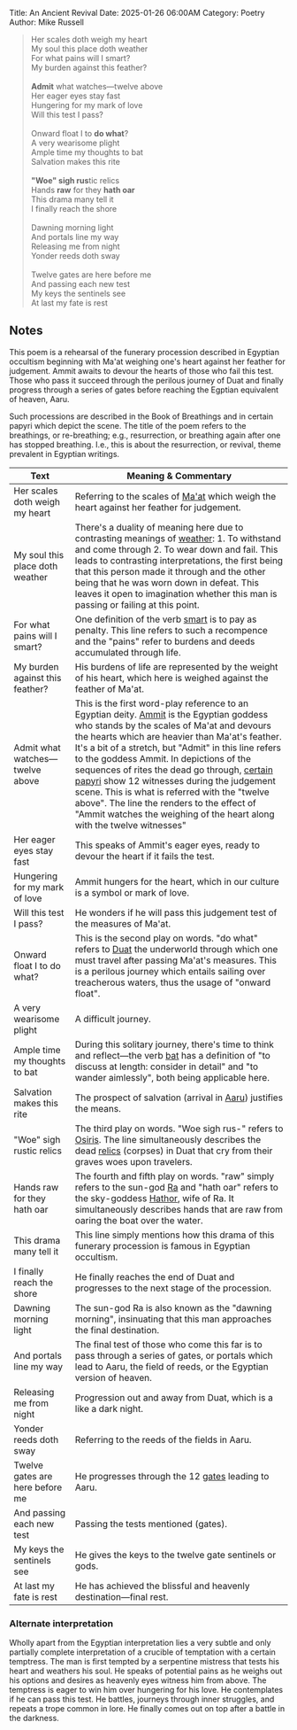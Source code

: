 Title: An Ancient Revival
Date: 2025-01-26 06:00AM
Category: Poetry
Author: Mike Russell

> Her scales doth weigh my heart<br>
My soul this place doth weather<br>
For what pains will I smart?<br>
My burden against this feather?<br><br>
**Admit** what watches—twelve above<br>
Her eager eyes stay fast<br>
Hungering for my mark of love<br>
Will this test I pass?<br><br>
Onward float I to **do what**?<br>
A very wearisome plight<br>
Ample time my thoughts to bat<br>
Salvation makes this rite<br><br>
**"Woe" sigh rus**tic relics<br>
Hands **raw** for they **hath oar**<br>
This drama many tell it<br>
I finally reach the shore<br><br>
Dawning morning light<br>
And portals line my way<br>
Releasing me from night<br>
Yonder reeds doth sway<br><br>
Twelve gates are here before me<br>
And passing each new test<br>
My keys the sentinels see<br>
At last my fate is rest<br>

## Notes

This poem is a rehearsal of the funerary procession described in Egyptian occultism beginning with Ma'at weighing one's heart against her feather for judgement. Ammit awaits to devour the hearts of those who fail this test. Those who pass it succeed through the perilous journey of Duat and finally progress through a series of gates before reaching the Egptian equivalent of heaven, Aaru.

Such processions are described in the Book of Breathings and in certain papyri which depict the scene. The title of the poem refers to the breathings, or re-breathing; e.g., resurrection, or breathing again after one has stopped breathing. I.e., this is about the resurrection, or revival, theme prevalent in Egyptian writings.

| Text                            | Meaning & Commentary                                                           |
|---------------------------------|--------------------------------------------------------------------------------|
| Her scales doth weigh my heart  | Referring to the scales of [Ma'at](https://en.wikipedia.org/wiki/Maat) which weigh the heart against her feather for judgement. |
| My soul this place doth weather | There's a duality of meaning here due to contrasting meanings of [weather](https://www.merriam-webster.com/dictionary/weather): 1. To withstand and come through 2. To wear down and fail. This leads to contrasting interpretations, the first being that this person made it through and the other being that he was worn down in defeat. This leaves it open to imagination whether this man is passing or failing at this point. |
| For what pains will I smart?    | One definition of the verb [smart](https://www.merriam-webster.com/dictionary/smart) is to pay as penalty. This line refers to such a recompence and the "pains" refer to burdens and deeds accumulated through life. |
| My burden against this feather? | His burdens of life are represented by the weight of his heart, which here is weighed against the feather of Ma'at. |
| Admit what watches—twelve above | This is the first word-play reference to an Egyptian deity. [Ammit](https://en.wikipedia.org/wiki/Ammit) is the Egyptian goddess who stands by the scales of Ma'at and devours the hearts which are heavier than Ma'at's feather. It's a bit of a stretch, but "Admit" in this line refers to the goddess Ammit. In depictions of the sequences of rites the dead go through, [certain papyri](https://en.wikipedia.org/wiki/Ancient_Egyptian_funerary_practices#/media/File:The_judgement_of_the_dead_in_the_presence_of_Osiris.jpg) show 12 witnesses during the judgement scene. This is what is referred with the "twelve above". The line the renders to the effect of "Ammit watches the weighing of the heart along with the twelve witnesses" |
| Her eager eyes stay fast        | This speaks of Ammit's eager eyes, ready to devour the heart if it fails the test. |
| Hungering for my mark of love   | Ammit hungers for the heart, which in our culture is a symbol or mark of love. |
| Will this test I pass?          | He wonders if he will pass this judgement test of the measures of Ma'at. |
| Onward float I to do what?      | This is the second play on words. "do what" refers to [Duat](https://en.wikipedia.org/wiki/Duat) the underworld through which one must travel after passing Ma'at's measures. This is a perilous journey which entails sailing over treacherous waters, thus the usage of "onward float". |
| A very wearisome plight         | A difficult journey. |
| Ample time my thoughts to bat   | During this solitary journey, there's time to think and reflect—the verb [bat](https://www.merriam-webster.com/dictionary/bat) has a definition of "to discuss at length: consider in detail" and "to wander aimlessly", both being applicable here. |
| Salvation makes this rite       | The prospect of salvation (arrival in [Aaru](https://en.wikipedia.org/wiki/Aaru)) justifies the means. |
| "Woe" sigh rustic relics        | The third play on words. "Woe sigh rus-" refers to [Osiris](https://en.wikipedia.org/wiki/Osiris). The line simultaneously describes the dead [relics](https://www.merriam-webster.com/dictionary/relic) (corpses) in Duat that cry from their graves woes upon travelers. |
| Hands raw for they hath oar     | The fourth and fifth play on words. "raw" simply refers to the sun-god [Ra](https://en.wikipedia.org/wiki/Ra) and "hath oar" refers to the sky-goddess [Hathor](https://en.wikipedia.org/wiki/Hathor), wife of Ra. It simultaneously describes hands that are raw from oaring the boat over the water. |
| This drama many tell it         | This line simply mentions how this drama of this funerary procession is famous in Egyptian occultism. |
| I finally reach the shore       | He finally reaches the end of Duat and progresses to the next stage of the procession. |
| Dawning morning light           | The sun-god Ra is also known as the "dawning morning", insinuating that this man approaches the final destination. |
| And portals line my way         | The final test of those who come this far is to pass through a series of gates, or portals which lead to Aaru, the field of reeds, or the Egyptian version of heaven. |
| Releasing me from night         | Progression out and away from Duat, which is a like a dark night. |
| Yonder reeds doth sway          | Referring to the reeds of the fields in Aaru. |
| Twelve gates are here before me | He progresses through the 12 [gates](https://en.wikipedia.org/wiki/Gate_deities_of_the_underworld) leading to Aaru. |
| And passing each new test       | Passing the tests mentioned (gates). |
| My keys the sentinels see       | He gives the keys to the twelve gate sentinels or gods. |
| At last my fate is rest         | He has achieved the blissful and heavenly destination—final rest. |

### Alternate interpretation

Wholly apart from the Egyptian interpretation lies a very subtle and only partially complete interpretation of a crucible of temptation with a certain temptress. The man is first tempted by a serpentine mistress that tests his heart and weathers his soul. He speaks of potential pains as he weighs out his options and desires as heavenly eyes witness him from above. The temptress is eager to win him over hungering for his love. He contemplates if he can pass this test. He battles, journeys through inner struggles, and repeats a trope common in lore. He finally comes out on top after a battle in the darkness.
